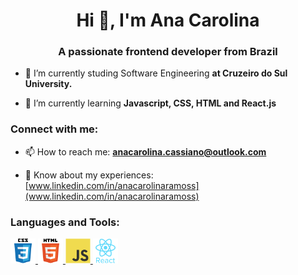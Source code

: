 <h1 align="center">Hi 👋, I'm Ana Carolina</h1>
<h3 align="center">A passionate frontend developer from Brazil</h3>

- 🔭 I’m currently studing Software Engineering **at Cruzeiro do Sul University.**

- 🌱 I’m currently learning **Javascript, CSS, HTML and React.js**

<h3 align="left">Connect with me:</h3>
<p align="left">
</p>

- 📫 How to reach me: **anacarolina.cassiano@outlook.com**

- 📄 Know about my experiences: [www.linkedin.com/in/anacarolinaramoss](www.linkedin.com/in/anacarolinaramoss)


<h3 align="left">Languages and Tools:</h3>
<p align="left"> <a href="https://www.w3schools.com/css/" target="_blank" rel="noreferrer"> <img src="https://raw.githubusercontent.com/devicons/devicon/master/icons/css3/css3-original-wordmark.svg" alt="css3" width="40" height="40"/> </a> <a href="https://www.w3.org/html/" target="_blank" rel="noreferrer"> <img src="https://raw.githubusercontent.com/devicons/devicon/master/icons/html5/html5-original-wordmark.svg" alt="html5" width="40" height="40"/> </a> <a href="https://developer.mozilla.org/en-US/docs/Web/JavaScript" target="_blank" rel="noreferrer"> <img src="https://raw.githubusercontent.com/devicons/devicon/master/icons/javascript/javascript-original.svg" alt="javascript" width="40" height="40"/> </a> <a href="https://reactjs.org/" target="_blank" rel="noreferrer"> <img src="https://raw.githubusercontent.com/devicons/devicon/master/icons/react/react-original-wordmark.svg" alt="react" width="40" height="40"/> </a> </p>
